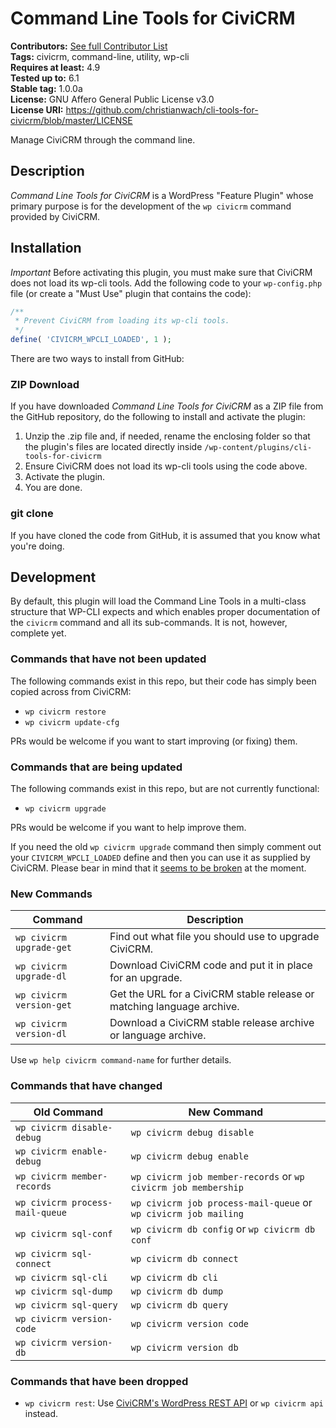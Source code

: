 # Command Line Tools for CiviCRM

**Contributors:** [See full Contributor List](https://github.com/christianwach/cli-tools-for-civicrm)<br/>
**Tags:** civicrm, command-line, utility, wp-cli<br/>
**Requires at least:** 4.9<br/>
**Tested up to:** 6.1<br/>
**Stable tag:** 1.0.0a<br/>
**License:** GNU Affero General Public License v3.0<br/>
**License URI:** https://github.com/christianwach/cli-tools-for-civicrm/blob/master/LICENSE

Manage CiviCRM through the command line.

## Description

*Command Line Tools for CiviCRM* is a WordPress "Feature Plugin" whose primary purpose is for the development of the `wp civicrm` command provided by CiviCRM.

## Installation

*Important* Before activating this plugin, you must make sure that CiviCRM does not load its wp-cli tools. Add the following code to your `wp-config.php` file (or create a "Must Use" plugin that contains the code):

```php
/**
 * Prevent CiviCRM from loading its wp-cli tools.
 */
define( 'CIVICRM_WPCLI_LOADED', 1 );
```

There are two ways to install from GitHub:

### ZIP Download

If you have downloaded *Command Line Tools for CiviCRM* as a ZIP file from the GitHub repository, do the following to install and activate the plugin:

1. Unzip the .zip file and, if needed, rename the enclosing folder so that the plugin's files are located directly inside `/wp-content/plugins/cli-tools-for-civicrm`
2. Ensure CiviCRM does not load its wp-cli tools using the code above.
3. Activate the plugin.
4. You are done.

### git clone

If you have cloned the code from GitHub, it is assumed that you know what you're doing.

## Development

By default, this plugin will load the Command Line Tools in a multi-class structure that WP-CLI expects and which enables proper documentation of the `civicrm` command and all its sub-commands. It is not, however, complete yet.

### Commands that have not been updated

The following commands exist in this repo, but their code has simply been copied across from CiviCRM:

* `wp civicrm restore`
* `wp civicrm update-cfg`

PRs would be welcome if you want to start improving (or fixing) them.

### Commands that are being updated

The following commands exist in this repo, but are not currently functional:

* `wp civicrm upgrade`

PRs would be welcome if you want to help improve them.

If you need the old `wp civicrm upgrade` command then simply comment out your `CIVICRM_WPCLI_LOADED` define and then you can use it as supplied by CiviCRM. Please bear in mind that it [seems to be broken](https://lab.civicrm.org/dev/wordpress/-/issues/123) at the moment.

### New Commands

| Command | Description |
| --- | --- |
| `wp civicrm upgrade-get` | Find out what file you should use to upgrade CiviCRM. |
| `wp civicrm upgrade-dl` | Download CiviCRM code and put it in place for an upgrade. |
| `wp civicrm version-get` | Get the URL for a CiviCRM stable release or matching language archive. |
| `wp civicrm version-dl` | Download a CiviCRM stable release archive or language archive. |

Use `wp help civicrm command-name` for further details.

### Commands that have changed

| Old Command | New Command |
| --- | --- |
| `wp civicrm disable-debug` | `wp civicrm debug disable` |
| `wp civicrm enable-debug` | `wp civicrm debug enable` |
| `wp civicrm member-records` | `wp civicrm job member-records` or `wp civicrm job membership` |
| `wp civicrm process-mail-queue` | `wp civicrm job process-mail-queue` or `wp civicrm job mailing` |
| `wp civicrm sql-conf` | `wp civicrm db config` or `wp civicrm db conf` |
| `wp civicrm sql-connect` | `wp civicrm db connect` |
| `wp civicrm sql-cli` | `wp civicrm db cli` |
| `wp civicrm sql-dump` | `wp civicrm db dump` |
| `wp civicrm sql-query` | `wp civicrm db query` |
| `wp civicrm version-code` | `wp civicrm version code` |
| `wp civicrm version-db` | `wp civicrm version db` |

### Commands that have been dropped

* `wp civicrm rest`: Use [CiviCRM's WordPress REST API](https://github.com/civicrm/civicrm-wordpress/tree/master/wp-rest) or `wp civicrm api` instead.
